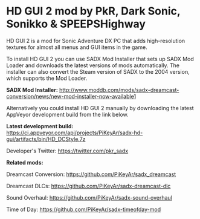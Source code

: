 # HD GUI 2 mod by PkR, Dark Sonic, Sonikko & SPEEPSHighway

HD GUI 2 is a mod for Sonic Adventure DX PC that adds high-resolution textures for almost all menus and GUI items in the game. 

To install HD GUI 2 you can use SADX Mod Installer that sets up SADX Mod Loader and downloads the latest versions of mods automatically. The installer can also convert the Steam version of SADX to the 2004 version, which supports the Mod Loader. 

**SADX Mod Installer:** http://www.moddb.com/mods/sadx-dreamcast-conversion/news/new-mod-installer-now-available1

Alternatively you could install HD GUI 2 manually by downloading the latest AppVeyor development build from the link below.

**Latest development build:** https://ci.appveyor.com/api/projects/PiKeyAr/sadx-hd-gui/artifacts/bin/HD_DCStyle.7z

Developer's Twitter: https://twitter.com/pkr_sadx

**Related mods:**

Dreamcast Conversion: https://github.com/PiKeyAr/sadx_dreamcast

Dreamcast DLCs: https://github.com/PiKeyAr/sadx-dreamcast-dlc

Sound Overhaul: https://github.com/PiKeyAr/sadx-sound-overhaul

Time of Day: https://github.com/PiKeyAr/sadx-timeofday-mod
